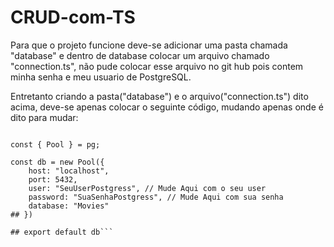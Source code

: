 # CRUD-com-TS

Para que o projeto funcione deve-se adicionar uma pasta chamada "database" e dentro de database colocar um arquivo chamado "connection.ts", não pude colocar esse arquivo no git hub pois contem minha senha e meu usuario de PostgreSQL.

Entretanto criando a pasta("database") e o arquivo("connection.ts") dito acima, deve-se apenas colocar o seguinte código, mudando apenas onde é dito para mudar: 

  ``` import pg from "pg";
  
  const { Pool } = pg;
  
  const db = new Pool({
      host: "localhost",
      port: 5432,
      user: "SeuUserPostgress", // Mude Aqui com o seu user
      password: "SuaSenhaPostgress", // Mude Aqui com sua senha
      database: "Movies"
  ## })
  
  ## export default db```
